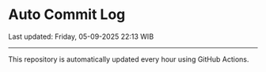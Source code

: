 # Auto Commit Log

Last updated: Friday, 05-09-2025 22:13 WIB

---

This repository is automatically updated every hour using GitHub Actions.
